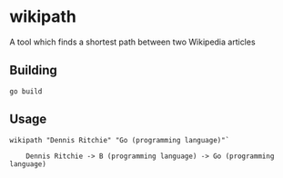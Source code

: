 wikipath
========

A tool which finds a shortest path between two Wikipedia articles

Building
--------

`go build`

Usage
-----

```
wikipath "Dennis Ritchie" "Go (programming language)"`
```

```
    Dennis Ritchie -> B (programming language) -> Go (programming language)
```
